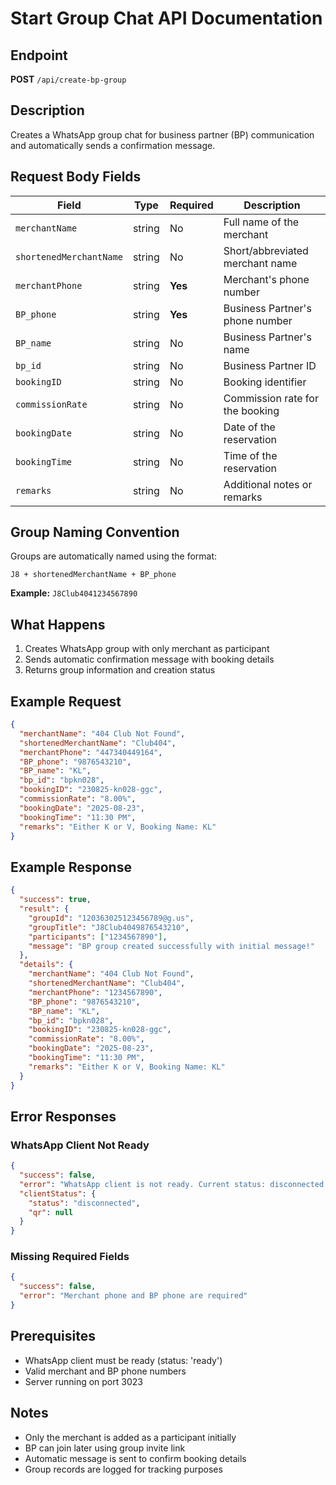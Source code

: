 # Start Group Chat API Documentation

## Endpoint
**POST** `/api/create-bp-group`

## Description
Creates a WhatsApp group chat for business partner (BP) communication and automatically sends a confirmation message.

## Request Body Fields

| Field | Type | Required | Description |
|-------|------|----------|-------------|
| `merchantName` | string | No | Full name of the merchant |
| `shortenedMerchantName` | string | No | Short/abbreviated merchant name |
| `merchantPhone` | string | **Yes** | Merchant's phone number |
| `BP_phone` | string | **Yes** | Business Partner's phone number |
| `BP_name` | string | No | Business Partner's name |
| `bp_id` | string | No | Business Partner ID |
| `bookingID` | string | No | Booking identifier |
| `commissionRate` | string | No | Commission rate for the booking |
| `bookingDate` | string | No | Date of the reservation |
| `bookingTime` | string | No | Time of the reservation |
| `remarks` | string | No | Additional notes or remarks |

## Group Naming Convention
Groups are automatically named using the format:
```
J8 + shortenedMerchantName + BP_phone
```

**Example:** `J8Club4041234567890`

## What Happens
1. Creates WhatsApp group with only merchant as participant
2. Sends automatic confirmation message with booking details
3. Returns group information and creation status

## Example Request
```json
{
  "merchantName": "404 Club Not Found",
  "shortenedMerchantName": "Club404",
  "merchantPhone": "447340449164",
  "BP_phone": "9876543210",
  "BP_name": "KL",
  "bp_id": "bpkn028",
  "bookingID": "230825-kn028-ggc",
  "commissionRate": "8.00%",
  "bookingDate": "2025-08-23",
  "bookingTime": "11:30 PM",
  "remarks": "Either K or V, Booking Name: KL"
}
```

## Example Response
```json
{
  "success": true,
  "result": {
    "groupId": "120363025123456789@g.us",
    "groupTitle": "J8Club4049876543210",
    "participants": ["1234567890"],
    "message": "BP group created successfully with initial message!"
  },
  "details": {
    "merchantName": "404 Club Not Found",
    "shortenedMerchantName": "Club404",
    "merchantPhone": "1234567890",
    "BP_phone": "9876543210",
    "BP_name": "KL",
    "bp_id": "bpkn028",
    "bookingID": "230825-kn028-ggc",
    "commissionRate": "8.00%",
    "bookingDate": "2025-08-23",
    "bookingTime": "11:30 PM",
    "remarks": "Either K or V, Booking Name: KL"
  }
}
```

## Error Responses

### WhatsApp Client Not Ready
```json
{
  "success": false,
  "error": "WhatsApp client is not ready. Current status: disconnected. Please wait for the client to be ready or call /api/whatsapp/start to initialize it.",
  "clientStatus": {
    "status": "disconnected",
    "qr": null
  }
}
```

### Missing Required Fields
```json
{
  "success": false,
  "error": "Merchant phone and BP phone are required"
}
```

## Prerequisites
- WhatsApp client must be ready (status: 'ready')
- Valid merchant and BP phone numbers
- Server running on port 3023

## Notes
- Only the merchant is added as a participant initially
- BP can join later using group invite link
- Automatic message is sent to confirm booking details
- Group records are logged for tracking purposes
